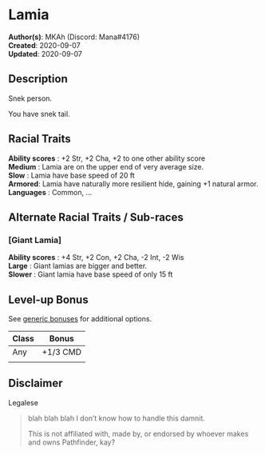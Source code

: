 # Lamia

**Author(s)**: MKAh (Discord: Mana#4176)  
**Created**: 2020-09-07  
**Updated**: 2020-09-07

## Description

Snek person.

You have snek tail.

## Racial Traits

**Ability scores** : +2 Str, +2 Cha, +2 to one other ability score  
**Medium** : Lamia are on the upper end of very average size.  
**Slow** : Lamia have base speed of 20 ft  
**Armored**: Lamia have naturally more resilient hide, gaining +1 natural armor.  
**Languages** : Common, …  

## Alternate Racial Traits / Sub-races

### [Giant Lamia]

**Ability scores** : +4 Str, +2 Con, +2 Cha, -2 Int, -2 Wis  
**Large** : Giant lamias are bigger and better.  
**Slower** : Giant lamia have base speed of only 15 ft

## Level-up Bonus

See [generic bonuses](../Class/Generic) for additional options.

| Class | Bonus    |
| ----- | -------- |
| Any   | +1/3 CMD |
|       |          |

## Disclaimer

Legalese

> blah blah blah I don’t know how to handle this damnit.
>
> This is not affiliated with, made by, or endorsed by whoever makes and owns Pathfinder, kay?